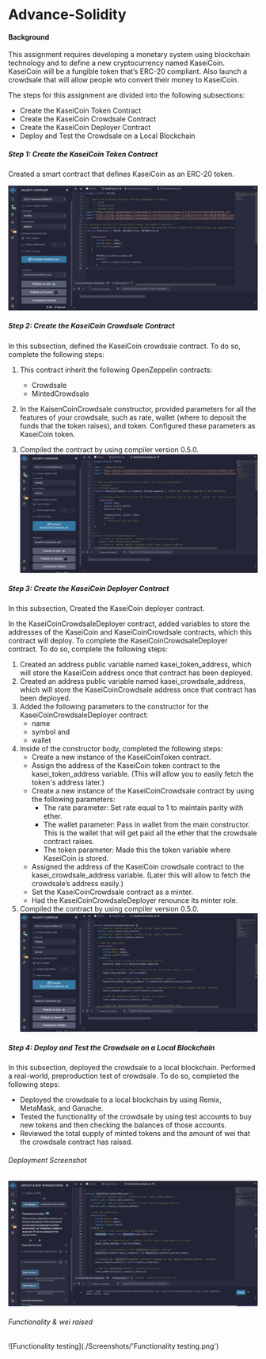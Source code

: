 # Advance-Solidity

#### Background

This assignment requires developing a monetary system using blockchain technology and to define a new cryptocurrency named KaseiCoin. KaseiCoin will be a fungible token that’s ERC-20 compliant. Also launch a crowdsale that will allow people wto convert their money to KaseiCoin.

The steps for this assignment are divided into the following subsections:

- Create the KaseiCoin Token Contract
- Create the KaseiCoin Crowdsale Contract
- Create the KaseiCoin Deployer Contract
- Deploy and Test the Crowdsale on a Local Blockchain

##### Step 1: Create the KaseiCoin Token Contract

Created a smart contract that defines KaseiCoin as an ERC-20 token. 

![Compilation_KaseiCoin_Contract](./Screenshots/Compilation_KaseiCoin_Contract.png)

##### Step 2: Create the KaseiCoin Crowdsale Contract

In this subsection, defined the KaseiCoin crowdsale contract. To do so, complete the following steps:

1. This contract inherit the following OpenZeppelin contracts:
    - Crowdsale
    - MintedCrowdsale
  
2. In the KaisenCoinCrowdsale constructor, provided parameters for all the features of your crowdsale, such as rate, wallet (where to deposit the funds that the token raises), and token. Configured these parameters as KaseiCoin token.

3. Compiled the contract by using compiler version 0.5.0.
![Compilation_KaseiCoin_Crowdsale_Contract](./Screenshots/Compilation_KaseiCoin_Crowdsale_Contract.png)
##### Step 3: Create the KaseiCoin Deployer Contract
In this subsection, Created the KaseiCoin deployer contract. 

In the KaseiCoinCrowdsaleDeployer contract, added variables to store the addresses of the KaseiCoin and KaseiCoinCrowdsale contracts, which this contract will deploy. To complete the KaseiCoinCrowdsaleDeployer contract. To do so, complete the following steps:

1. Created an address public variable named kasei_token_address, which will store the KaseiCoin address once that contract has been deployed.
2. Created an address public variable named kasei_crowdsale_address, which will store the KaseiCoinCrowdsale address once that contract has been deployed.
3. Added the following parameters to the constructor for the KaseiCoinCrowdsaleDeployer contract: 
    - name 
    - symbol and 
    - wallet
4. Inside of the constructor body, completed the following steps:
    - Create a new instance of the KaseiCoinToken contract.
    - Assign the address of the KaseiCoin token contract to the kasei_token_address variable. (This will allow you to easily fetch the token's address later.)
    - Create a new instance of the KaseiCoinCrowdsale contract by using the following parameters:
      - The rate parameter: Set rate equal to 1 to maintain parity with ether.
      - The wallet parameter: Pass in wallet from the main constructor. This is the wallet that will get paid all the ether that the crowdsale contract raises.
      - The token parameter: Made this the token variable where KaseiCoin is stored.
    - Assigned the address of the KaseiCoin crowdsale contract to the kasei_crowdsale_address variable. (Later this will allow to fetch the crowdsale’s address easily.)
    - Set the KaseiCoinCrowdsale contract as a minter.
    - Had the KaseiCoinCrowdsaleDeployer renounce its minter role.
5. Compiled the contract by using compiler version 0.5.0.
![Compilation_KaseiCoin_Deployer_Contract](./Screenshots/Compilation_KaseiCoin_Deployer_Contract.png)
##### Step 4: Deploy and Test the Crowdsale on a Local Blockchain
In this subsection, deployed the crowdsale to a local blockchain. Performed a real-world, preproduction test of crowdsale. To do so, completed the following steps:

- Deployed the crowdsale to a local blockchain by using Remix, MetaMask, and Ganache.
- Tested the functionality of the crowdsale by using test accounts to buy new tokens and then checking the balances of those accounts.
- Reviewed the total supply of minted tokens and the amount of wei that the crowdsale contract has raised.
###### Deployment Screenshot
![Deployment](./Screenshots/Deployment.png)
###### Functionality & wei raised
![Functionality testing](./Screenshots/'Functionality testing.png')






